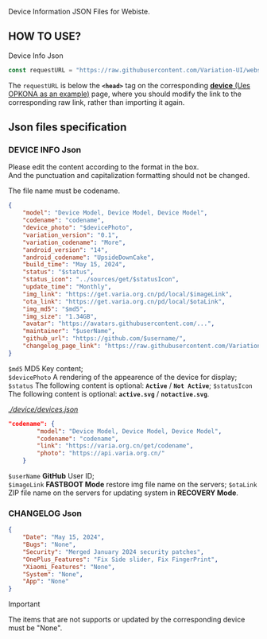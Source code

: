 Device Information JSON Files for Webiste.

## HOW TO USE?
Device Info Json

```javascript
const requestURL = "https://raw.githubusercontent.com/Variation-UI/website-device-info/main/json/BRAND/CODENAME.json";
```
The `requestURL` is below the **`<head>`** tag on the corresponding [**device** (Ues OPKONA as an example)](varia.org.cn/get/opkona/) page, where you should modify the link to the corresponding raw link, rather than importing it again.

## Json files specification

### DEVICE INFO Json
Please edit the content according to the format in the box.  
And the punctuation and capitalization formatting should not be changed.

The file name must be codename.

```json
{
    "model": "Device Model, Device Model, Device Model",
    "codename": "codename",
    "device_photo": "$devicePhoto",
    "variation_version": "0.1",
    "variation_codename": "More",
    "android_version": "14",
    "android_codename": "UpsideDownCake",
    "build_time": "May 15, 2024",
    "status": "$status",
    "status_icon": "../sources/get/$statusIcon",
    "update_time": "Monthly",
    "img_link": "https://get.varia.org.cn/pd/local/$imageLink",
    "ota_link": "https://get.varia.org.cn/pd/local/$otaLink",
    "img_md5": "$md5",
    "img_size": "1.34GB",
    "avatar": "https://avatars.githubusercontent.com/...",
    "maintainer": "$userName",
    "github_url": "https://github.com/$username/",
    "changelog_page_link": "https://raw.githubusercontent.com/Variation-UI/website-device-info/main/changelog/BRAND/CODENAME/DATE.json"
}
```
`$md5` MD5 Key content;  
`$devicePhoto` A rendering of the appearence of the device for display;
`$status` The following content is optional: **`Active`** / **`Not Active`**;
`$statusIcon` The following content is optional: **`active.svg`** / **`notactive.svg`**.

[*./device/devices.json*](https://github.com/Variation-UI/website-device-info/blob/main/device/devices.json)
```json
"codename": {
        "model": "Device Model, Device Model, Device Model",
        "codename": "codename",
        "link": "https://varia.org.cn/get/codename",
        "photo": "https://api.varia.org.cn/"
    }
```
 
`$userName` **GitHub** User ID;  
`$imageLink` **FASTBOOT Mode** restore img file name on the servers;
`$otaLink` ZIP file name on the servers for updating system in **RECOVERY Mode**.

### CHANGELOG Json

```json
{
    "Date": "May 15, 2024",
    "Bugs": "None",
    "Security": "Merged January 2024 security patches",
    "OnePlus_Features": "Fix Side slider, Fix FingerPrint",
    "Xiaomi_Features": "None",
    "System": "None",
    "App": "None"
}
```

> [!IMPORTANT]
> The items that are not supports or updated by the corresponding device must be "None".